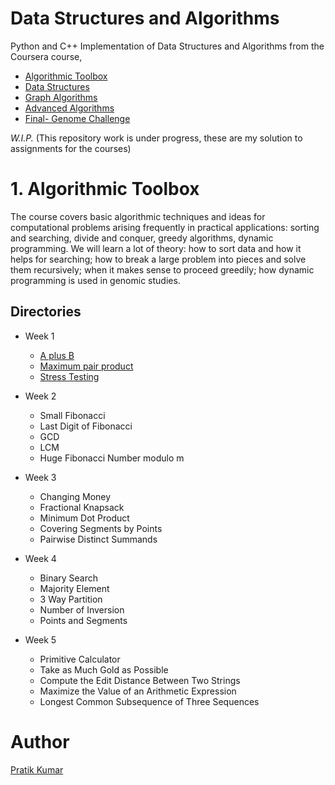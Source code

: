 # Data Structures and Algorithms

Python and C++ Implementation of Data Structures and Algorithms from the Coursera course, 

- [Algorithmic Toolbox](https://www.coursera.org/learn/algorithmic-toolbox/)
- [Data Structures]()
- [Graph Algorithms]()
- [Advanced Algorithms]()
- [Final- Genome Challenge]()


*W.I.P.*
(This repository work is under progress, these are my solution to assignments for the courses)

# 1. Algorithmic Toolbox 
The course covers basic algorithmic techniques and ideas for computational problems arising frequently in practical applications: sorting and searching, divide and conquer, greedy algorithms, dynamic programming. We will learn a lot of theory: how to sort data and how it helps for searching; how to break a large problem into pieces and solve them recursively; when it makes sense to proceed greedily; how dynamic programming is used in genomic studies.

## Directories
- Week 1
  - [A plus B](https://github.com/pr2tik1/ds-algo/tree/master/algo-toolbox/assignments/week1_programming_challenges/1_sum_of_two_digits)
  - [Maximum pair product](https://github.com/pr2tik1/ds-algo/tree/master/algo-toolbox/assignments/week1_programming_challenges/2_maximum_pairwise_product)
  - [Stress Testing](https://github.com/pr2tik1/ds-algo/tree/master/algo-toolbox/assignments/week1_programming_challenges/2_maximum_pairwise_product/stress%20test)

- Week 2  
  - Small Fibonacci
  - Last Digit of Fibonacci
  - GCD
  - LCM
  - Huge Fibonacci Number modulo m
  
- Week 3
  - Changing Money
  - Fractional Knapsack
  - Minimum Dot Product
  - Covering Segments by Points
  - Pairwise Distinct Summands
  
- Week 4
  - Binary Search
  - Majority Element
  - 3 Way Partition
  - Number of Inversion
  - Points and Segments

- Week 5
  - Primitive Calculator
  - Take as Much Gold as Possible
  - Compute the Edit Distance Between Two Strings
  - Maximize the Value of an Arithmetic Expression
  - Longest Common Subsequence of Three Sequences
  
  
# Author 
[Pratik Kumar](https://www.linkedin.com/in/pratik-kumar04/)
